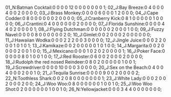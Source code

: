 01_N:Batman Cocktail:0 0 0 0 12 0 0 0 0 0 0 0 1;
02_J:Bay Breeze:0 4 0 0 0 4 0 0 2 0 0 0 0;
03_J:Brass Monkey:0 0 0 0 6 0 0 0 1 2 0 0 0;
04_J:Cape Codder:0 8 0 0 0 0 0 0 2 0 0 0 0;
05_J:Cranberry Kick:0 8 1 0 0 0 0 0 1 0 0 0 0;
06_J:Crantini:0 4 0 0 0 0 0 0 2 0 0 0 0;
07_J:Florida Sunshine:0 0 0 0 4 4 0 2 0 0 0 0 1;
08_J:Flying Dutchman:0 0 0 0 0 0 2 0 0 0 1 0 0;
09_J:Fuzzy Navel:0 0 0 0 8 0 0 0 0 0 0 2 0;
10_J:Gimlet:0 0 2 0 0 0 2 0 0 0 0 0 0;
11_J:Hawaiian Wodka:0 0 0 2 2 2 0 0 3 0 0 0 0;
12_J:Jingle Juice:0 0 0 2 2 0 0 0 1 0 1 0 1;
13_J:Kamikaze:0 0 2 0 0 0 0 0 1 0 1 0 0;
14_J:Margarita:0 0 2 0 0 0 0 2 0 0 1 0 0;
15_J:Mexicano:0 0 0 1 0 2 0 2 0 0 0 0 1;
16_J:Poker Face:0 0 0 0 0 8 0 1 0 0 1 0 0;
17_J:Red Rooster:0 6 0 0 2 0 0 0 2 0 0 0 0;
18_J:Rudolph the red nosed Reindeer:0 8 0 2 0 0 0 0 0 1 0 0 1;
19_J:Screwdriver:0 0 0 0 10 0 0 0 3 0 0 0 0;
20_J:Sex on the Beach:0 4 0 0 4 0 0 0 2 0 0 1 0;
21_J:Tequila Sunrise:0 0 0 0 9 0 0 2 0 0 0 0 2;
22_N:Toothless Shark:0 0 2 0 8 0 0 0 0 0 0 0 1;
23_J:White Lady:0 0 0 2 0 0 2 0 0 0 2 0 0;
24_J:Woo Woo:0 8 0 0 0 0 0 0 1 0 0 1 0;
25_J:Woo Woo Shot:0 2 0 0 0 0 0 0 1 0 0 1 0;
26_N:Yellowjacket:0 0 0 3 4 4 0 0 0 0 0 0 0;
